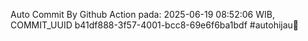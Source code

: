Auto Commit By Github Action pada: 2025-06-19 08:52:06 WIB, COMMIT_UUID b41df888-3f57-4001-bcc8-69e6f6ba1bdf #autohijau🗿
